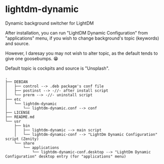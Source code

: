 # lightdm-dynamic
Dynamic background switcher for LightDM

After installation, you can run "LightDM Dynamic Configuration" from "applications" menu, if you wish to change background's topic (keywords) and source.

However, I daresay you may not wish to alter topic, as the default tends to give one goosebumps. 😁

Default topic is cockpits and source is "Unsplash".

```
.
├── DEBIAN
│   ├── control --> .deb package's conf file
│   ├── postinst --> -//- after install script
│   └── prerm --> -//- uninstall script
├── etc
│   └── lightdm-dynamic
│       └── lightdm-dynamic.conf --> conf
├── LICENSE
├── README.md
└── usr
    ├── bin
    │   ├── lightdm-dynamic --> main script
    │   └── lightdm-dynamic-conf --> "LightDm Dynamic Configuration" script (Zenity)
    └── share
        └── applications
            └── lightdm-dynamic-conf.desktop --> "LightDm Dynamic Configuration" desktop entry (for "applications" menu)
```
